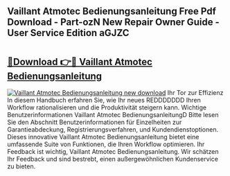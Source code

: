 ## Vaillant Atmotec Bedienungsanleitung Free Pdf Download - Part-ozN New Repair Owner Guide - User Service Edition aGJZC

# <h2><a href="http://df2axc.blite.top/?on=Vaillant+Atmotec+Bedienungsanleitung">🔗Download 👉🔴 Vaillant Atmotec Bedienungsanleitung</a></h2>

[![Vaillant Atmotec Bedienungsanleitung new download](https://i.imgur.com/lujVjoI.png)](http://df2axc.blite.top/?on=Vaillant+Atmotec+Bedienungsanleitung)
Ihr Tor zur Effizienz In diesem Handbuch erfahren Sie, wie Ihr neues REDDDDDDD Ihren Workflow rationalisieren und die Produktivität steigern kann. Wichtige Benutzerinformationen Vaillant Atmotec BedienungsanleitungD Bitte lesen Sie den Abschnitt Benutzerinformationen für Einzelheiten zur Garantieabdeckung, Registrierungsverfahren, und Kundendienstoptionen. Dieses innovative Vaillant Atmotec Bedienungsanleitung bietet eine umfassende Suite von Funktionen, die Ihren Workflow optimieren. Ihr Feedback ist wichtig, Vaillant Atmotec Bedienungsanleitung. Wir schätzen Ihr Feedback und sind bestrebt, einen außergewöhnlichen Kundenservice zu bieten.
